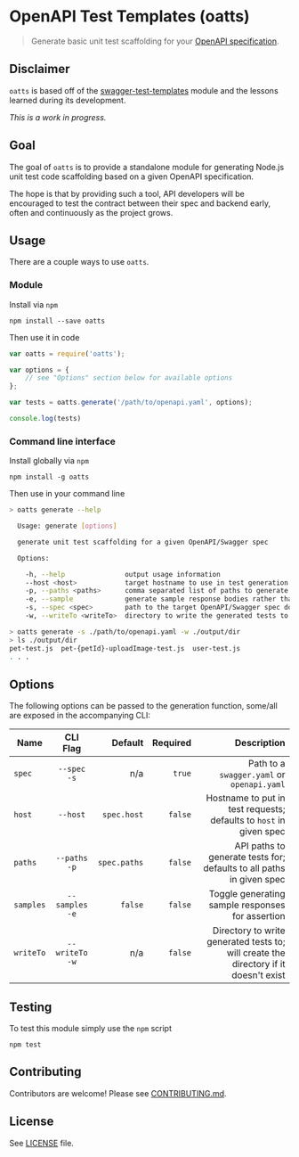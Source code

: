 # OpenAPI Test Templates (oatts)

> Generate basic unit test scaffolding for your [OpenAPI specification](https://www.openapis.org/).

## Disclaimer

`oatts` is based off of the [swagger-test-templates](https://github.com/apigee-127/swagger-test-templates) module and the lessons learned during its development.

_This is a work in progress._

## Goal

The goal of `oatts` is to provide a standalone module for generating Node.js unit test code scaffolding based on a given OpenAPI specification.

The hope is that by providing such a tool, API developers will be encouraged to test the contract between their spec and backend early, often and continuously as the project grows.

## Usage

There are a couple ways to use `oatts`.

### Module

Install via `npm`

    npm install --save oatts


Then use it in code
```js
var oatts = require('oatts');

var options = {
    // see "Options" section below for available options
};

var tests = oatts.generate('/path/to/openapi.yaml', options);

console.log(tests)
```

### Command line interface

Install globally via `npm`

    npm install -g oatts


Then use in your command line
```sh
> oatts generate --help

  Usage: generate [options]

  generate unit test scaffolding for a given OpenAPI/Swagger spec

  Options:

    -h, --help               output usage information
    --host <host>            target hostname to use in test generation
    -p, --paths <paths>      comma separated list of paths to generate tests for
    -e, --sample             generate sample response bodies rather than schema, if applicable
    -s, --spec <spec>        path to the target OpenAPI/Swagger spec document to consume
    -w, --writeTo <writeTo>  directory to write the generated tests to file

> oatts generate -s ./path/to/openapi.yaml -w ./output/dir
> ls ./output/dir
pet-test.js  pet-{petId}-uploadImage-test.js  user-test.js 
. . .
```

## Options

The following options can be passed to the generation function, some/all are exposed in the accompanying CLI:

| Name | CLI Flag | Default | Required | Description |
| ---- |:--------:| -------:| --------:| -----------:|
| `spec` | `--spec -s` | n/a | `true` | Path to a `swagger.yaml` or `openapi.yaml` |
| `host` | `--host` | `spec.host` | `false` | Hostname to put in test requests; defaults to `host` in given spec |
| `paths` | `--paths -p` | `spec.paths` | `false` | API paths to generate tests for; defaults to all paths in given spec |
| `samples` | `--samples -e` | `false` | `false` | Toggle generating sample responses for assertion |
| `writeTo` | `--writeTo -w` | n/a | `false` | Directory to write generated tests to; will create the directory if it doesn't exist |

## Testing

To test this module simply use the `npm` script

    npm test

## Contributing

Contributors are welcome! Please see [CONTRIBUTING.md](https://github.com/noahdietz/oatts/blob/master/CONTRIBUTING.md).

## License

See [LICENSE](https://github.com/noahdietz/oatts/blob/master/LICENSE) file.